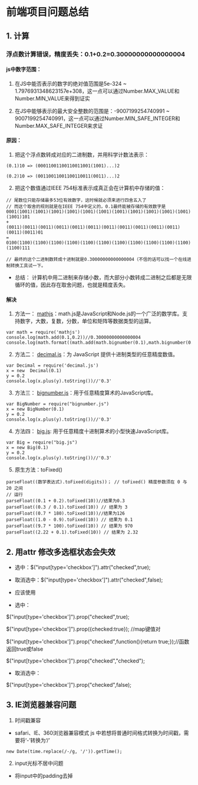 # 前端项目问题总结

## 1. 计算

### 浮点数计算错误，精度丢失：0.1+0.2=0.30000000000000004

#### js中数字范围：

1. 在JS中能否表示的数字的绝对值范围是5e-324 ~ 1.7976931348623157e+308，这一点可以通过Number.MAX_VALUE和Number.MIN_VALUE来得到证实

2. 在JS中能够表示的最大安全整数的范围是：-9007199254740991 ~ 9007199254740991，这一点可以通过Number.MIN_SAFE_INTEGER和Number.MAX_SAFE_INTEGER来求证


#### 原因：
    
1. 把这个浮点数转成对应的二进制数，并用科学计数法表示：
```
(0.1)10 => (00011001100110011001(1001)...)2

(0.2)10 => (00110011001100110011(0011)...)2
```

2. 把这个数值通过IEEE 754标准表示成真正会在计算机中存储的值：
```
// 尾数位只能存储最多53位有效数字，这时候就必须来进行四舍五入了
// 而这个取舍的规则就是在IEEE 754中定义的，0.1最终能被存储的有效数字是
0001(1001)(1001)(1001)(1001)(1001)(1001)(1001)(1001)(1001)(1001)(1001)(1001)101
+
(0011)(0011)(0011)(0011)(0011)(0011)(0011)(0011)(0011)(0011)(0011)(0011)(0011)01
=
0100(1100)(1100)(1100)(1100)(1100)(1100)(1100)(1100)(1100)(1100)(1100)(1100)111

// 最终的这个二进制数转成十进制就是0.30000000000000004（不信的话可以找一个在线进制转换工具试一下。
```

- 总结： 计算机中用二进制来存储小数，而大部分小数转成二进制之后都是无限循环的值，因此存在取舍问题，也就是精度丢失。


#### 解决

1. 方法一： [mathjs](https://github.com/josdejong/mathjs)：math.js是JavaScript和Node.js的一个广泛的数学库。支持数字，大数，复数，分数，单位和矩阵等数据类型的运算。
```
var math = require('mathjs')
console.log(math.add(0.1,0.2))//0.30000000000000004
console.log(math.format((math.add(math.bignumber(0.1),math.bignumber(0.2)))))//'0.3'
```

2. 方法二： [decimal.js](mikemcl.github.io/decimal.js/)：为 JavaScript 提供十进制类型的任意精度数值。
```
var Decimal = require('decimal.js')
x = new  Decimal(0.1)
y = 0.2
console.log(x.plus(y).toString())//'0.3'
```

3. 方法三： [bignumber.js](http://mikemcl.github.io/bignumber.js/)：用于任意精度算术的JavaScript库。
```
var BigNumber = require("bignumber.js")
x = new BigNumber(0.1)
y = 0.2
console.log(x.plus(y).toString())//'0.3'
```

4. 方法四： [big.js](http://mikemcl.github.io/big.js/): 用于任意精度十进制算术的小型快速JavaScript库。

```
var Big = require("big.js")
x = new Big(0.1)
y = 0.2
console.log(x.plus(y).toString())//'0.3'
```

5. 原生方法：toFixed()
```
parseFloat((数学表达式).toFixed(digits))； // toFixed() 精度参数须在 0 与20 之间
// 运行
parseFloat((0.1 + 0.2).toFixed(10))//结果为0.3
parseFloat((0.3 / 0.1).toFixed(10)) // 结果为 3  
parseFloat((0.7 * 180).toFixed(10))//结果为126
parseFloat((1.0 - 0.9).toFixed(10)) // 结果为 0.1   
parseFloat((9.7 * 100).toFixed(10)) // 结果为 970 
parseFloat((2.22 + 0.1).toFixed(10)) // 结果为 2.32
```

## 2. 用attr 修改多选框状态会失效
- 选中：$("input[type='checkbox']").attr("checked",true);

- 取消选中：$("input[type='checkbox']").attr("checked",false);

- 应该使用
- 选中：　　

$("input[type='checkbox']").prop("checked",true);

$("input[type='checkbox']").prop({checked:true}); //map键值对

$("input[type='checkbox']").prop("checked",function(){return true;});//函数返回true或false

$("input[type='checkbox']").prop("checked","checked");

- 取消选中：

$("input[type='checkbox']").prop("checked",false);

## 3. IE浏览器兼容问题

1. 时间戳兼容
- safari、IE、360浏览器兼容模式 js 中若想将普通时间格式转换为时间戳，需要将‘-’转换为‘/’
```
new Date(time.replace(/-/g, '/')).getTime();
```

2. input光标不居中问题
- 将input中的padding去掉






















